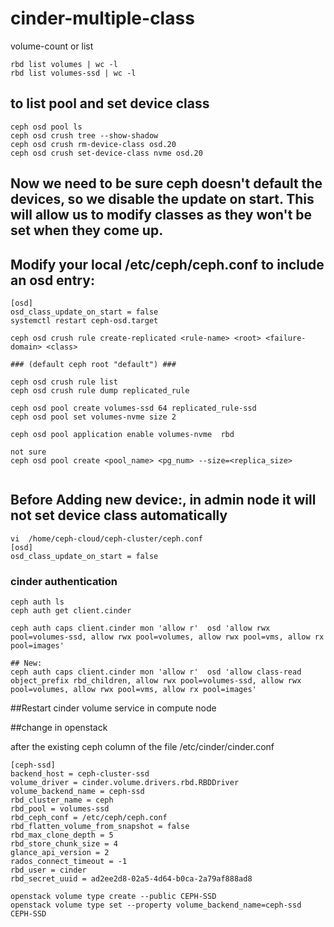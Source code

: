 # cinder-multiple-class

volume-count or list
```
rbd list volumes | wc -l
rbd list volumes-ssd | wc -l
```

## to list pool and set device class
```
ceph osd pool ls
ceph osd crush tree --show-shadow
ceph osd crush rm-device-class osd.20
ceph osd crush set-device-class nvme osd.20
```
## Now we need to be sure ceph doesn't default the devices, so we disable the update on start. This will allow us to modify classes as they won't be set when they come up.

## Modify your local /etc/ceph/ceph.conf to include an osd entry:
```
[osd]
osd_class_update_on_start = false
systemctl restart ceph-osd.target

ceph osd crush rule create-replicated <rule-name> <root> <failure-domain> <class>

### (default ceph root "default") ###

ceph osd crush rule list
ceph osd crush rule dump replicated_rule

ceph osd pool create volumes-ssd 64 replicated_rule-ssd
ceph osd pool set volumes-nvme size 2

ceph osd pool application enable volumes-nvme  rbd

not sure
ceph osd pool create <pool_name> <pg_num> --size=<replica_size>


```

## Before Adding new device:, in admin node it will not set device class automatically
```
vi  /home/ceph-cloud/ceph-cluster/ceph.conf
[osd]
osd_class_update_on_start = false

```

### cinder authentication
```
ceph auth ls
ceph auth get client.cinder

ceph auth caps client.cinder mon 'allow r'  osd 'allow rwx pool=volumes-ssd, allow rwx pool=volumes, allow rwx pool=vms, allow rx pool=images'

## New: 
ceph auth caps client.cinder mon 'allow r'  osd 'allow class-read object_prefix rbd_children, allow rwx pool=volumes-ssd, allow rwx pool=volumes, allow rwx pool=vms, allow rx pool=images'

```
##Restart cinder volume service in compute node



##change in openstack

after the existing ceph column of the file /etc/cinder/cinder.conf
 
```
[ceph-ssd]
backend_host = ceph-cluster-ssd
volume_driver = cinder.volume.drivers.rbd.RBDDriver
volume_backend_name = ceph-ssd
rbd_cluster_name = ceph
rbd_pool = volumes-ssd
rbd_ceph_conf = /etc/ceph/ceph.conf
rbd_flatten_volume_from_snapshot = false
rbd_max_clone_depth = 5
rbd_store_chunk_size = 4
glance_api_version = 2
rados_connect_timeout = -1
rbd_user = cinder
rbd_secret_uuid = ad2ee2d8-02a5-4d64-b0ca-2a79af888ad8
````
```
openstack volume type create --public CEPH-SSD
openstack volume type set --property volume_backend_name=ceph-ssd CEPH-SSD
```





